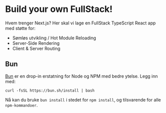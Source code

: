# Build your own FullStack!

Hvem trenger Next.js? Her skal vi lage en FullStack TypeScript React app med støtte for:

- Sømløs utvikling / Hot Module Reloading
- Server-Side Rendering
- Client & Server Routing

## Bun

[Bun](https://bun.dev) er en drop-in erstatning for Node og NPM med bedre ytelse. Legg inn med:

```
curl -fsSL https://bun.sh/install | bash
```

Nå kan du bruke `bun install` i stedet for `npm install`, og tilsvarende for alle `npm-kommandoer`.

